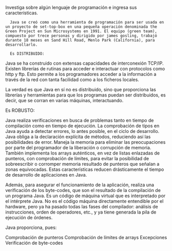 Investiga sobre algún lenguaje de programación e ingresa sus características.

      Java se creó como una herramienta de programación para ser usada en un proyecto de set-top-box en una pequeña operación denominada the Green Project en Sun Microsystems en 1991. El equipo (green team), compuesto por trece personas y dirigido por james gosling, trabajó durante 18 meses en Sand Hill Road, Menlo Park (California), para desarrollarlo.
      
      Es DISTRIBUIDO:

Java se ha construido con extensas capacidades de interconexión TCP/IP. Existen librerías de rutinas para acceder e interactuar con protocolos como http y ftp. Esto permite a los programadores acceder a la información a través de la red con tanta facilidad como a los ficheros locales.

La verdad es que Java en sí no es distribuido, sino que proporciona las librerías y herramientas para que los programas puedan ser distribuidos, es decir, que se corran en varias máquinas, interactuando.

Es ROBUSTO:

Java realiza verificaciones en busca de problemas tanto en tiempo de compilación como en tiempo de ejecución. La comprobación de tipos en Java ayuda a detectar errores, lo antes posible, en el ciclo de desarrollo. Java obliga a la declaración explícita de métodos, reduciendo así las posibilidades de error. Maneja la memoria para eliminar las preocupaciones por parte del programador de la liberación o corrupción de memoria. También implementa los arrays auténticos, en vez de listas enlazadas de punteros, con comprobación de límites, para evitar la posibilidad de sobreescribir o corromper memoria resultado de punteros que señalan a zonas equivocadas. Estas características reducen drásticamente el tiempo de desarrollo de aplicaciones en Java.

Además, para asegurar el funcionamiento de la aplicación, realiza una verificación de los byte-codes, que son el resultado de la compilación de un programa Java. Es un código de máquina virtual que es interpretado por el intérprete Java. No es el código máquina directamente entendible por el hardware, pero ya ha pasado todas las fases del compilador: análisis de instrucciones, orden de operadores, etc., y ya tiene generada la pila de ejecución de órdenes.

Java proporciona, pues:

Comprobación de punteros
Comprobación de límites de arrays
Excepciones
Verificación de byte-codes
